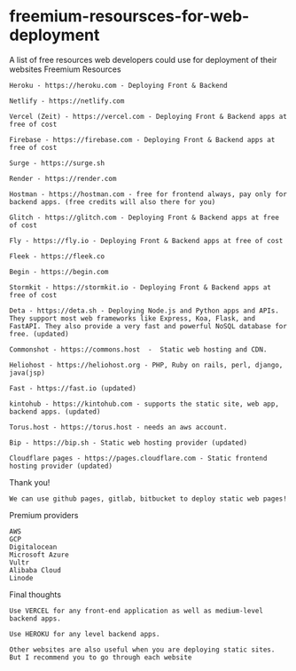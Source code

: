 # freemium-resoursces-for-web-deployment
A list of free resources web developers could use for deployment of their websites
Freemium Resources

    Heroku - https://heroku.com - Deploying Front & Backend

    Netlify - https://netlify.com

    Vercel (Zeit) - https://vercel.com - Deploying Front & Backend apps at free of cost

    Firebase - https://firebase.com - Deploying Front & Backend apps at free of cost

    Surge - https://surge.sh

    Render - https://render.com

    Hostman - https://hostman.com - free for frontend always, pay only for backend apps. (free credits will also there for you)

    Glitch - https://glitch.com - Deploying Front & Backend apps at free of cost

    Fly - https://fly.io - Deploying Front & Backend apps at free of cost

    Fleek - https://fleek.co

    Begin - https://begin.com

    Stormkit - https://stormkit.io - Deploying Front & Backend apps at free of cost

    Deta - https://deta.sh - Deploying Node.js and Python apps and APIs. They support most web frameworks like Express, Koa, Flask, and FastAPI. They also provide a very fast and powerful NoSQL database for free. (updated)

    Commonshot - https://commons.host  -  Static web hosting and CDN.

    Heliohost - https://heliohost.org - PHP, Ruby on rails, perl, django, java(jsp)

    Fast - https://fast.io (updated)

    kintohub - https://kintohub.com - supports the static site, web app, backend apps. (updated)

    Torus.host - https://torus.host - needs an aws account.

    Bip - https://bip.sh - Static web hosting provider (updated)

    Cloudflare pages - https://pages.cloudflare.com - Static frontend hosting provider (updated)

Thank you!

    We can use github pages, gitlab, bitbucket to deploy static web pages!

Premium providers

    AWS
    GCP
    Digitalocean
    Microsoft Azure
    Vultr
    Alibaba Cloud
    Linode

Final thoughts

    Use VERCEL for any front-end application as well as medium-level backend apps.

    Use HEROKU for any level backend apps.

    Other websites are also useful when you are deploying static sites. But I recommend you to go through each website
